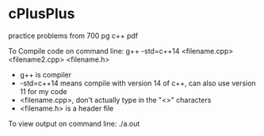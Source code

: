 # cPlusPlus
practice problems from 700 pg c++ pdf

To Compile code on command line:  g++ -std=c++14 <filename.cpp> <filename2.cpp> <filename.h>
- g++ is compiler
- -std=c++14 means compile with version 14 of c++, can also use version 11 for my code
- <filename.cpp>, don't actually type in the "<>" characters
- <filename.h> is a header file

To view output on command line: ./a.out
